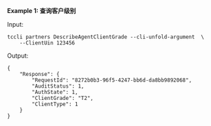**Example 1: 查询客户级别**



Input: 

```
tccli partners DescribeAgentClientGrade --cli-unfold-argument  \
    --ClientUin 123456
```

Output: 
```
{
    "Response": {
        "RequestId": "8272b0b3-96f5-4247-bb6d-da8bb9892068",
        "AuditStatus": 1,
        "AuthState": 1,
        "ClientGrade": "T2",
        "ClientType": 1
    }
}
```

